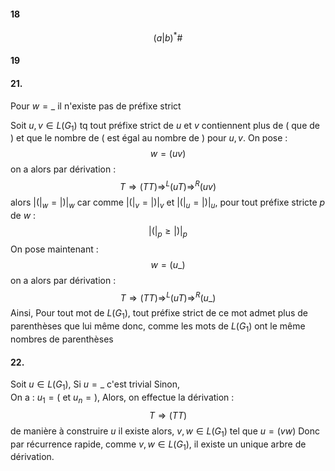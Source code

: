 #### 18
$$(a|b)^{*}\#$$

#### 19

#### 21. 
Pour $w = \_$  il n'existe pas de préfixe strict

Soit $u, v \in L(G_{1})$ tq tout préfixe strict de $u$ et $v$ contiennent plus de $($ que de $)$ et que le nombre de $($ est égal au nombre de $)$ pour $u, v$.
On pose : 
$$w = (uv)$$
on a alors par dérivation : 
$$T \Rightarrow (TT) \Rightarrow^{L} (uT) \Rightarrow^{R} (uv)$$
alors $\left| (\right|_{w} = \left| )\right|_{w}$ car comme $\left| (\right|_{v} = \left| )\right|_{v}$ et $\left| (\right|_{u} = \left| )\right|_{u}$, 
pour tout préfixe stricte $p$ de $w$ : 
$$\left| (\right|_{p} \geq \left| )\right|_{p}$$
On pose maintenant : 
$$w = (u\_)$$
on a alors par dérivation : 
$$T \Rightarrow (TT) \Rightarrow^{L} (uT) \Rightarrow^{R} (u\_)$$
Ainsi, 
Pour tout mot de $L(G_{1})$, tout préfixe strict de ce mot admet plus de parenthèses que lui même donc, comme les mots de $L(G_{1})$ ont le même nombres de parenthèses

#### 22.
Soit $u \in L(G_{1})$,
Si $u =  \_$ c'est trivial
Sinon,  
On a : $u_{1} = ($ et $u_{n} = )$, 
Alors, on effectue la dérivation : 
$$T \Rightarrow (TT)$$
de manière à construire $u$
il existe alors, $v, w \in L(G_{1})$ tel que $u = (vw)$
Donc par récurrence rapide, comme $v, w \in L(G_{1})$, il existe un unique arbre de dérivation. 
